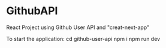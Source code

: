 # GithubAPI
React Project using Github User API and "creat-next-app"

To start the application: 
cd github-user-api
npm i
npm run dev
